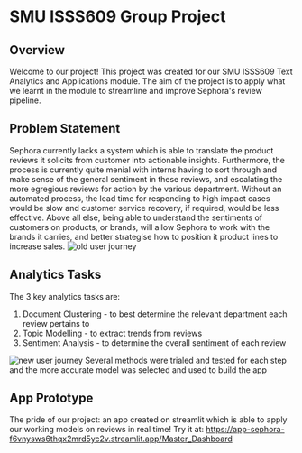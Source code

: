 # SMU ISSS609 Group Project

## Overview
Welcome to our project! This project was created for our SMU ISSS609 Text Analytics and Applications module.
The aim of the project is to apply what we learnt in the module to streamline and improve Sephora's review pipeline.

## Problem Statement
Sephora currently lacks a system which is able to translate the product reviews it solicits from customer into actionable insights. Furthermore, the process is currently quite menial with interns having to sort through and make sense of the general sentiment in these reviews, and escalating the more egregious reviews for action by the various department. Without an automated process, the lead time for responding to high impact cases would be slow and customer service recovery, if required, would be less effective. Above all else, being able to understand the sentiments of customers on products, or brands, will allow Sephora to work with the brands it carries, and better strategise how to position it product lines to increase sales. 
![old user journey](https://github.com/llljyjy/text_analytics/assets/130521644/b2efb6fb-6bfb-45c1-b778-a6042ead79b8)


## Analytics Tasks
The 3 key analytics tasks are:
1. Document Clustering - to best determine the relevant department each review pertains to
2. Topic Modelling - to extract trends from reviews
3. Sentiment Analysis - to determine the overall sentiment of each review

![new user journey](https://github.com/llljyjy/text_analytics/assets/130521644/9554ab8e-0049-4f12-bfd9-04ec28a32ded)
Several methods were trialed and tested for each step and the more accurate model was selected and used to build the app

## App Prototype
The pride of our project: an app created on streamlit which is able to apply our working models on reviews in real time!
Try it at: https://app-sephora-f6vnysws6thqx2mrd5yc2v.streamlit.app/Master_Dashboard
